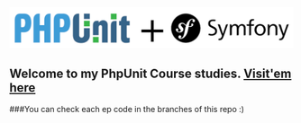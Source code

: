 ![Alt text](gitImgs/phpunitsymfony.png?raw=true "Title")

## Welcome to my PhpUnit Course studies. [Visit'em here](https://symfonycasts.com/screencast/phpunit)

###You can check each ep code in the branches of this repo :)
